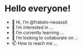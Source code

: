 # Hello everyone!

- 👋 Hi, I’m @frabelo-neoassit
- 👀 I’m interested in ...
- 🌱 I’m currently learning ...
- 💞️ I’m looking to collaborate on ...
- 📫 How to reach me ...

<!---
frabelo-neoassit/frabelo-neoassit is a ✨ special ✨ repository because its `README.md` (this file) appears on your GitHub profile.
You can click the Preview link to take a look at your changes.
--->
